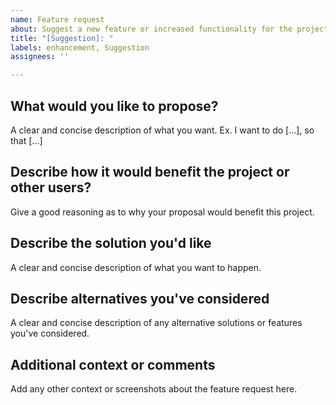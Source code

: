 ```yaml
---
name: Feature request
about: Suggest a new feature or increased functionality for the project.
title: "[Suggestion]: "
labels: enhancement, Suggestion
assignees: ''

---
```


## What would you like to propose?
A clear and concise description of what you want. Ex. I want to do [...], so that [...]

## Describe how it would benefit the project or other users?
Give a good reasoning as to why your proposal would benefit this project.

## Describe the solution you'd like
A clear and concise description of what you want to happen.

## Describe alternatives you've considered
A clear and concise description of any alternative solutions or features you've considered.

## Additional context or comments
Add any other context or screenshots about the feature request here.
